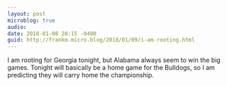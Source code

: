 ```yaml
---
layout: post
microblog: true
audio: 
date: 2018-01-08 20:15 -0400
guid: http://frankm.micro.blog/2018/01/09/i-am-rooting.html
---
```

I am rooting for Georgia tonight, but Alabama always seem to win the big games. Tonight will basically be a home game for the Bulldogs, so I am predicting they will carry home the championship.
